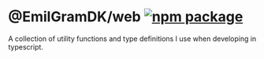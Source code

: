 # @EmilGramDK/web <a href="https://www.npmjs.com/package/@EmilGramDK/web"><img src="https://img.shields.io/npm/v/@EmilGramDK/web" alt="npm package"></a>

A collection of utility functions and type definitions I use when developing in typescript.
